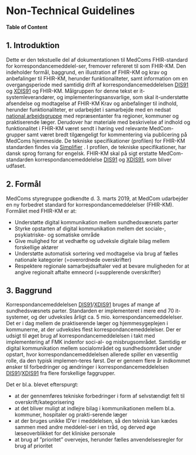 # Non-Technical Guidelines

**Table of Content**

## 1. Introduktion
Dette er den tekstuelle del af dokumentationen til MedComs FHIR-standard for korrespondancemeddelel-ser, fremover refereret til som FHIR-KM. Den indeholder formål, baggrund, en illustration af FHIR-KM og krav og anbefalinger til FHIR-KM, herunder funktionaliteter, samt information om en overgangsperiode med samtidig drift af korrespondancemeddelelsen <a href="https://svn.medcom.dk/svn/releases/Standarder/Den%20gode%20korrespondance/EDI/Dokumentation/" target="_blank">DIS91</a> og <a href="https://svn.medcom.dk/svn/releases/Standarder/Den%20gode%20korrespondance/XML/Dokumentation/" target="_blank">XDIS91</a> og FHIR-KM.
Målgruppen for denne tekst er it-systemleverandører, og implementeringsansvarlige, som skal it-understøtte afsendelse og modtagelse af FHIR-KM
Krav og anbefalinger til indhold, herunder funktionaliteter, er udarbejdet i samarbejde med en nedsat <a href="https://www.medcom.dk/opslag/navne-og-adresser?gruppe=Arb.grp.%20FHIR-Korrespondancemeddelelse" target="_blank">national arbejdsgruppe</a>  med repræsentanter fra regioner, kommuner og praktiserende læger. Derudover har materiale med beskrivelse af indhold og funktionalitet i FHIR-KM været sendt i høring ved relevante MedCom-grupper samt været bredt tilgængeligt for kommentering via publicering på MedComs hjemmeside.
De tekniske specifikationer (profilen) for FHIR-KM standarden findes via <a href="https://simplifier.net/medcom-fhir-messaging " target="_blank">Simplifier</a> . I profilen, de tekniske specifikationer, har dansk sprog forrang for engelsk.
FHIR-KM skal på sigt erstatte MedCom-standarden korrespondancemeddelelse <a href="https://svn.medcom.dk/svn/releases/Standarder/Den%20gode%20korrespondance/EDI/Dokumentation/" target="_blank">DIS91</a> og <a href="https://svn.medcom.dk/svn/releases/Standarder/Den%20gode%20korrespondance/XML/Dokumentation/" target="_blank">XDIS91</a>, som bliver udfaset. 

## 2. Formål
MedComs styregruppe godkendte d. 3. marts 2019, at MedCom udarbejder en ny forbedret standard for korrespondancemeddelelser (FHIR-KM). 
Formålet med FHIR-KM er at:
* Understøtte digital kommunikation mellem sundhedsvæsnets parter
* Styrke opstarten af digital kommunikation mellem det sociale-, psykiatriske- og somatiske område  
* Give mulighed for at vedhæfte og udveksle digitale bilag mellem forskellige aktører
* Understøtte automatisk sortering ved modtagelse via brug af fælles nationale kategorier (=overordnede overskrifter)
* Respektere regionale samarbejdsaftaler ved at bevare muligheden for at angive regionalt aftalte emneord (=supplerende overskrifter)

## 3. Baggrund 
Korrespondancemeddelelsen <a href="https://svn.medcom.dk/svn/releases/Standarder/Den%20gode%20korrespondance/EDI/Dokumentation/" target="_blank">DIS91</a>/<a href="https://svn.medcom.dk/svn/releases/Standarder/Den%20gode%20korrespondance/XML/Dokumentation/" target="_blank">XDIS91</a>  bruges af mange af sundhedsvæsnets parter. Standarden er implementeret i mere end 70 it-systemer, og der udveksles årligt ca. 5 mio. korrespondancemeddelelser. Det er i dag mellem de praktiserende læger og hjemmesygeplejen i kommunerne, at der udveksles flest korrespondancemeddelelser. 
Der er udsigt til øget brug af korrespondancemeddelelsen i takt med implementering af FMK indenfor soci-al- og misbrugsområdet. Samtidig er digital kommunikation mellem socialområdet og sundhedsområdet under opstart, hvor korrespondancemeddelelsen allerede spiller en væsentlig rolle, da den typisk implemen-teres først.
Der er gennem flere år indkommet ønsker til forbedringer og ændringer i korrespondancemeddelelsen <a href="https://svn.medcom.dk/svn/releases/Standarder/Den%20gode%20korrespondance/EDI/Dokumentation/" target="_blank">DIS91</a>/<a href="https://svn.medcom.dk/svn/releases/Standarder/Den%20gode%20korrespondance/XML/Dokumentation/" target="_blank">XDIS91</a> fra flere forskellige faggrupper. 

Det er bl.a. blevet efterspurgt:
* at der gennemføres tekniske forbedringer i form af selvstændigt felt til overskrift/kategorisering
* at det bliver muligt at indlejre bilag i kommunikationen mellem bl.a. kommuner, hospitaler og prakti-serende læger
* at der bruges unikke ID’er i meddelelsen, så den teknisk kan kædes sammen med andre meddelel-ser i en tråd, og derved øge læseoverblikket for det kliniske personale
* at brug af ”prioritet” overvejes, herunder fælles anvendelsesregler for brug af prioritet

